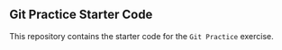## Git Practice Starter Code

This repository contains the starter code for the `Git Practice` exercise. 
